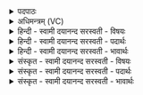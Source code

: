 <details><summary>पदपाठः</summary>

अश्म॑न्व॒तीत्यश्म॑न्ऽवती। री॒य॒ते॒। सम्। र॒भ॒ध्व॒म्। उत्। ति॒ष्ठ॒त॒। प्र। त॒र॒त॒। स॒खा॒यः॒। अत्र॑। ज॒ही॒मः॒। अशि॑वाः। ये। अस॑न्। शि॒वान्। व॒यम्। उत्। त॒रे॒म॒। अ॒भि। वाजा॑न्। १०।
</details>

<details><summary>अधिमन्त्रम् (VC)</summary>

- आपो देवताः
- शुनःशेप ऋषिः
- निचृत्त्रिष्टुप्
- धैवतः
</details>

<details><summary>हिन्दी - स्वामी दयानन्द सरस्वती  - विषयः</summary>

कौन लोग दुःख के पार होते हैं, इस विषय को अगले मन्त्र में कहा है ॥
</details>

<details><summary>हिन्दी - स्वामी दयानन्द सरस्वती  - पदार्थः</summary>

पदार्थान्वयभाषाः -  हे (सखायः) मित्रो ! जो (अश्मन्वती) बहुत मेघों वा पत्थरोंवाली सृष्टि वा नदी प्रवाह से (रीयते) चलती है उसके साथ जैसे (वयम्) हम लोग (ये) जो (अत्र) इस जगत् में वा समय में (अशिवाः) अकल्याणकारी (असन्) हैं उनको (जहीमः) छोड़ते हैं तथा (शिवान्) सुखकारी (वाजान्) अत्युत्तम अन्नादि के भागों को (अभि, उत्, तरेम) सब ओर से पार करें अर्थात् भोग चुकें वैसे तुम लोग (संरभध्वम्) सम्यक् आरम्भ करो (उत्तिष्ठत) उद्यत होओ और (प्रतरत) दुःखों का उल्लङ्घन करो ॥१० ॥
</details>

<details><summary>हिन्दी - स्वामी दयानन्द सरस्वती  - भावार्थः</summary>

भावार्थभाषाः -  जो मनुष्य बड़ी नौका से समुद्र के जैसे पार हों, वैसे अशुभ आचरणों और दुष्ट जनों के पार हो प्रयत्न के साथ उद्यमी होके मङ्गलकारी आचरण करें, वे सहज से दुःखसागर के पार होवें ॥१० ॥
</details>

<details><summary>संस्कृत - स्वामी दयानन्द सरस्वती  - विषयः</summary>

के दुःखात् तरन्तीत्याह ॥
</details>

<details><summary>संस्कृत - स्वामी दयानन्द सरस्वती  - पदार्थः</summary>

पदार्थान्वयभाषाः -  हे सखायो ! याऽश्मन्वती रीयते तया वयं येऽत्राशिवा असँस्तान् जहीमः, शिवान् वाजानभ्युत्तरेम तथा यूयं सरंभध्वमुत्तिष्ठत प्रतरत च ॥१० ॥
</details>

<details><summary>संस्कृत - स्वामी दयानन्द सरस्वती  - भावार्थः</summary>

भावार्थभाषाः -  ये मनुष्या बृहत्या नौकया समुद्रमिवाऽशुभाचरणानि दुष्टांश्च तीर्त्वा प्रयत्नेनोद्यमिनो भूत्वा मङ्गलान्याचरेयुस्ते दुःखसागरं सहजतः सन्तरेयुः ॥१० ॥
</details>